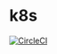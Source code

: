 # k8s
[![CircleCI](https://circleci.com/gh/SG75/k8s/tree/circleci-project-setup.svg?style=svg)](https://circleci.com/gh/SG75/k8s/tree/circleci-project-setup)
